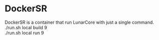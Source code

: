 # DockerSR
DockerSR is a container that run LunarCore with just a single command.<br>
./run.sh local build 9 <br>
./run.sh local run 9 <br>